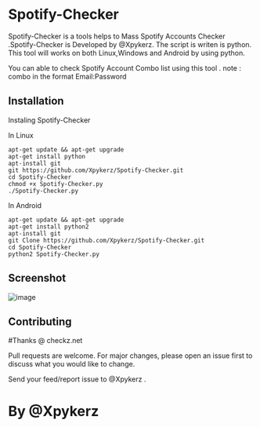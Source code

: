 # Spotify-Checker 

 Spotify-Checker is a tools helps to Mass Spotify Accounts Checker .Spotify-Checker is Developed by @Xpykerz. The script is writen is python. This tool will works on both Linux,Windows and Android by using python.
 
You can able to check Spotify Account Combo list using this tool .
note : combo in the format Email:Password

## Installation

Instaling Spotify-Checker

In Linux

```
apt-get update && apt-get upgrade
apt-get install python
apt-install git
git https://github.com/Xpykerz/Spotify-Checker.git
cd Spotify-Checker
chmod +x Spotify-Checker.py
./Spotify-Checker.py
```
In Android

```
apt-get update && apt-get upgrade
apt-get install python2
apt-install git
git Clone https://github.com/Xpykerz/Spotify-Checker.git
cd Spotify-Checker
python2 Spotify-Checker.py
```

## Screenshot
![image](https://github.com/Xpykerz/Spotify-Checker/blob/master/Screenshot.png)

## Contributing

#Thanks @ checkz.net

Pull requests are welcome. For major changes, please open an issue first to discuss what you would like to change.

Send your feed/report issue to @Xpykerz .

# By @Xpykerz
